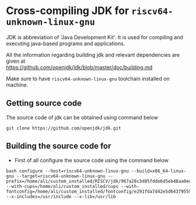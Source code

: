 # Cross-compiling JDK for `riscv64-unknown-linux-gnu`

JDK is abbreviation of 'Java Development Kit'. It is used for compiling and executing java-based programs and applications.  

All the information regarding building jdk and relevant dependencies are given at  
<https://github.com/openjdk/jdk/blob/master/doc/building.md>  

Make sure to have `riscv64-unknown-linux-gnu` toolchain installed on machine.

## Getting source code  

The source code of jdk can be obtained using command below  

```shell
git clone https://github.com/openjdk/jdk.git
```

## Building the source code for

- First of all configure the source code using the command below  

```shell
bash configure --host=riscv64-unknown-linux-gnu --build=x86_64-linux-gnu --target=riscv64-unknown-linux-gnu --prefix=/home/ali/custom_installed/RISCV/jdk/967a28c3d85fdde6d5eb48aa0edd8f7597772469 --with-cups=/home/ali/custom_installed/cups --with-fontconfig=/home/ali/custom_installed/fontconfig/e291fda7d42e5d64379555097a066d9c2c4efce3 --x-includes=/usr/include --x-lib=/usr/lib
```